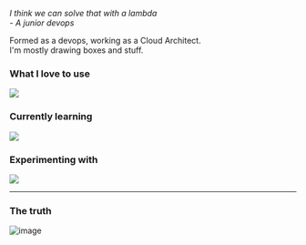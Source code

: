*I think we can solve that with a lambda*  
*- A junior devops*

Formed as a devops, working as a Cloud Architect.  
I'm mostly drawing boxes and stuff.  

### What I love to use

[![](https://skillicons.dev/icons?i=,kubernetes,docker,aws,azure,gcp,terraform,redhat,linux,gitlab,latex)](https://skillicons.dev)

### Currently learning

[![](https://skillicons.dev/icons?i=go,c,nix)](https://skillicons.dev)

### Experimenting with

[![](https://skillicons.dev/icons?i=ai,python,redis)](https://skillicons.dev)

---    

### The truth
![image](https://github.com/user-attachments/assets/c76ccede-081b-4caa-8e1a-fea48f529e56)

